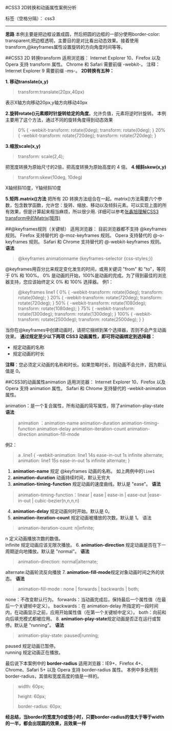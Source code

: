 #CSS3 2D转换和动画属性案例分析

标签（空格分隔）： css3

---


**思路**
本例主要是把边框设置成圆，然后把圆的边框的一部分使用border-color: transparent;把边框透明，主要目的是对比看出动态效果。接着使用transform,@keyframes属性设置旋转的方向角度时间等等。

##CSS3 2D 转换transform
适用浏览器：
Internet Explorer 10、Firefox 以及 Opera 支持 transform 属性。
Chrome 和 Safari 需要前缀 -webkit-。
注释：Internet Explorer 9 需要前缀 -ms-。
**2D转换有五种：**

 **1. 移动translate(x,y)**

> transform:translate(20px,40px)

表示X轴方向移动20px,y轴方向移动40px

**2.旋转rotate()元素顺时针旋转给定的角度**。允许负值，元素将逆时针旋转。
本例主要用了这个方法，通过不同的旋转角度得到动态效果

> 0% {
>             -webkit-transform: rotate(0deg);
>             transform: rotate(0deg);
>         }
> 20% {
>             -webkit-transform: rotate(720deg);
>             transform: rotate(720deg);
>         }

**3.缩放scale(x,y)**
> transform: scale(2,4);

把宽度转换为原始尺寸的2倍，把高度转换为原始高度的 4 倍。
**4.倾斜skew(x,y)**

> transform:skew(10deg, 10deg)

 X轴倾斜10度，Y轴倾斜10度

**5.矩阵.matrix()方法**
 把所有 2D 转换方法组合在一起。matrix()方法需要六个参数，包含数学函数，允许您：旋转、缩放、移动以及倾斜元素。可以实现上面的所有效果，但是计算起来相当麻烦，所以很少用.
 详细可以参考[张鑫旭理解CSS3 transform中的Matrix(矩阵)](http://www.zhangxinxu.com/wordpress/2012/06/css3-transform-matrix-矩阵"http://www.zhangxinxu.com/wordpress/2012/06/css3-transform-matrix-矩阵")
 

##@keyframes规则（关键帧）
适用浏览器：
目前浏览器都不支持 @keyframes 规则。
Firefox 支持替代的 @-moz-keyframes 规则。
Opera 支持替代的 @-o-keyframes 规则。
Safari 和 Chrome 支持替代的 @-webkit-keyframes 规则。
**语法**

> @keyframes animationname {keyframes-selector {css-styles;}}

@keyframes用百分比来规定变化发生的时间，或用关键词 "from" 和 "to"，等同于 0% 和 100%。
0% 是动画的开始，100%是动画的完成。为了得到最佳的浏览器支持，您应该始终定义 0% 和 100% 选择器。
例1： 

> @keyframes line1 {
>         0% {
>             -webkit-transform: rotate(0deg);
>             transform: rotate(0deg);
>         }
>         20% {
>             -webkit-transform: rotate(720deg);
>             transform: rotate(720deg);
>         }
>         50% {
>             -webkit-transform: rotate(1080deg);
>             transform: rotate(1080deg);
>         }
>         75% {
>             -webkit-transform: rotate(1300deg);
>             transform: rotate(1300deg);
>         }
>         100% {
>             -webkit-transform: rotate(2500deg);
>             transform: rotate(2500deg);
>         }
>     }



当你在@keyframes中创建动画时，请把它捆绑到某个选择器，否则不会产生动画效果。
**通过规定至少以下两项 CSS3 动画属性，即可将动画绑定到选择器：**

 - 规定动画的名称
 - 规定动画的时长

**注释**：您必须定义动画的名称和时长。如果忽略时长，则动画不会允许，因为默认值是 0。

##CSS3的动画属性animation
适用浏览器：
Internet Explorer 10、Firefox 以及 Opera 支持 animation 属性。
Safari 和 Chrome 支持替代的 -webkit-animation 属性。

animation：是一个复合属性，所有动画的简写属性，除了animation-play-state
**语法**
> animation ：animation-name animation-duration animation-timing-function animation-delay animation-iteration-count animation-direction
animation-fill-mode

例2：

>    a .line1 {
>         -webkit-animation: line1 14s ease-in-out 1s infinite alternate;
>         animation: line1 15s ease-in-out 1s infinite alternate;
>     }

 1. **animation-name** 规定 @keyframes 动画的名称。
如上两例中的`line1`
 2. **animation-duration**  动画持续时间，默认无穷大
 3. **animation-timing-function** 规定动画的速度曲线。默认是 "ease"。
**语法**
> animation-timing-function：linear |  ease | ease-in | ease-out 
> |ease-in-out | cubic-bezier(n,n,n,n)

 4. **animation-delay** 规定动画何时开始。默认是 0。
 5. **animation-iteration-count** 规定动画被播放的次数。默认是 1。
 语法

> animation-iteration-count: n|infinite;

n	定义动画播放次数的数值。	
infinite	规定动画应该无限次播放。
 6. **animation-direction** 规定动画是否在下一周期逆向地播放。默认是 "normal"。
 **语法**

> animation-direction: normal|alternate;

alternate:动画轮流反向播放
 7. **animation-fill-mode**规定对象动画时间之外的状态。
**语法**
> animation-fill-mode : none | forwards | backwards | both;

none：不改变默认行为。
forwards：当动画完成后，保持最后一个属性值（在最后一个关键帧中定义）。
backwards：在 animation-delay 所指定的一段时间内，在动画显示之前，应用开始属性值（在第一个关键帧中定义）。
both：向前和向后填充模式都被应用。
8. **animation-play-state**规定动画是否正在运行或暂停。默认是 "running"。
  **语法**

> animation-play-state: paused|running;

paused	规定动画已暂停。	
running	规定动画正在播放。

最后说下本案例中的
**border-radius**
适用浏览器：IE9+、Firefox 4+、Chrome、Safari 5+ 以及 Opera 支持 border-radius 属性。
本例中多处用到border-radius，其值和宽度高度的值是一样的。

>  width: 60px;
> 
>  height: 60px;
> 
>  border-radius: 60px;

**经总结，当border的宽度为0或很小时，只要border-radius的值大于等于width的一半，都会出现圆的效果，且效果一样**
